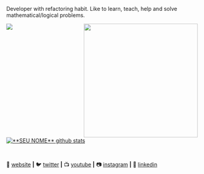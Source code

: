 Developer with refactoring habit. Like to learn, teach, help and solve mathematical/logical problems.

<img align="right" width="300" src="https://i2.wp.com/allhtaccess.info/wp-content/uploads/2018/03/programming.gif?fit=1281%2C716&ssl=1" />


<a href="https://github.com/pedroamrl">
  <img align="center" src="https://github-readme-stats.vercel.app/api/top-langs/?username=pivoamrl&theme=dracula&hide_langs_below=1" />
</a>

<a href="https://github.com/pedroamrl">
 <img align="center" src="https://github-readme-stats.vercel.app/api?username=pivoamrl&show_icons=true&theme=dracula&line_height=27" alt="**SEU NOME** github stats"/>
</a>

[website]: https://amrl.co/
[twitter]: https://twitter.com/pivoral
[youtube]: https://www.youtube.com//
[instagram]: https://www.instagram.com/
[linkedin]: https://www.linkedin.com/in/getderivedpedro/
<br>

🏡 [website][website] **|** 
🐦 [twitter][twitter] **|** 
📺 [youtube][youtube] **|** 
📷 [instagram][instagram] **|** 
👔 [linkedin][linkedin]

